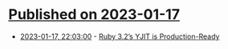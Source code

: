 # [Published on 2023-01-17](index.md)

* [2023-01-17, 22:03:00](https://lobste.rs/s/rnhcte/ruby_3_2_s_yjit_is_production_ready) - [Ruby 3.2’s YJIT is Production-Ready](https://shopify.engineering/ruby-yjit-is-production-ready)
